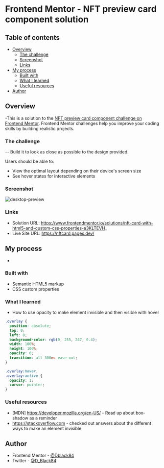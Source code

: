 # Frontend Mentor - NFT preview card component solution


## Table of contents

- [Overview](#overview)
  - [The challenge](#the-challenge)
  - [Screenshot](#screenshot)
  - [Links](#links)
- [My process](#my-process)
  - [Built with](#built-with)
  - [What I learned](#what-i-learned)
  - [Useful resources](#useful-resources)
- [Author](#author)



## Overview
-This is a solution to the [NFT preview card component challenge on Frontend Mentor](https://www.frontendmentor.io/challenges/nft-preview-card-component-SbdUL_w0U). Frontend Mentor challenges help you improve your coding skills by building realistic projects.

### The challenge
-- Build it to look as close as possible to the design provided.

Users should be able to:

- View the optimal layout depending on their device's screen size
- See hover states for interactive elements

### Screenshot

![desktop-preview](https://user-images.githubusercontent.com/49578782/149049641-d72fcc1b-4734-41df-8735-29199d0dbcd8.jpg)


### Links

- Solution URL: https://www.frontendmentor.io/solutions/nft-card-with-html5-and-custom-css-properties-a3KLTEVH_
- Live Site URL: https://nftcard.pages.dev/

## My process
- 

### Built with

- Semantic HTML5 markup
- CSS custom properties


### What I learned
- How to use opacity to make element invisible and then visible with hover 


```css
.overlay {
  position: absolute;
  top: 0;
  left: 0;
  background-color: rgb(0, 255, 247, 0.4);
  width: 100%;
  height: 100%;
  opacity: 0;
  transition: all 300ms ease-out;
}

.overlay:hover,
.overlay:active {
  opacity: 1;
  cursor: pointer;
}
```

### Useful resources

- [MDN] https://developer.mozilla.org/en-US/ - Read up about box-shadow as a reminder
- https://stackoverflow.com - checked out answers about the different ways to make an element invisible 


## Author

- Frontend Mentor - [@Dblack84](https://www.frontendmentor.io/profile/Dblack84)
- Twitter - [@D_Black84](https://www.twitter.com/D_Black84)

